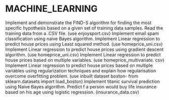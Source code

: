 # MACHINE_LEARNING
Implement and demonstrate the FIND-S algorithm for finding the most specific hypothesis based on a given set of training data samples. Read the training data from a .CSV file. (use enjoysport.csv)
Implement email spam classification using naive Bayes algorithm.
Implement Linear regression to predict house prices using Least squared method. (use homeprice_uni.csv)
Implement Linear regression to predict house prices using gradient descent algorithm. (use homeprice_uni.csv)
Implement Linear regression to predict house prices based on multiple variables. (use homeprice_multivariate. csv)
Implement Linear regression to predict house prices based on multiple variables using regularization techniques and explain how regularisation overcome overfitting problem. (use inbuilt dataset boston- from sklearn.datasets import load_boston)
Implement titanic survival prediction using Naive Bayes algorithm.
Predict f a person would buy life insurance based on his age using logistic regression. (insurance_data.csv)
